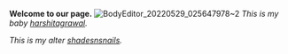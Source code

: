 **Welcome to our page.**
![BodyEditor_20220529_025647978~2](https://user-images.githubusercontent.com/111979254/190562413-4d2e14d2-99f0-4891-99d1-0a9ed8410b52.jpg)
*This is my baby [harshitagrawal](http://harshitagrawal.in/).*

*This is my alter [shadesnsnails](https://singhjyotsna451.wixsite.com/shadesnsnails/).*
